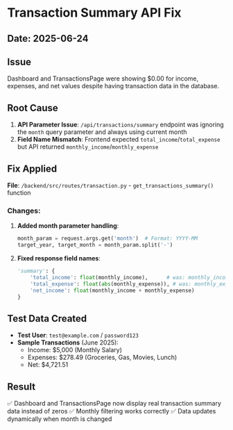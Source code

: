 # Transaction Summary API Fix

## Date: 2025-06-24

## Issue
Dashboard and TransactionsPage were showing $0.00 for income, expenses, and net values despite having transaction data in the database.

## Root Cause
1. **API Parameter Issue**: `/api/transactions/summary` endpoint was ignoring the `month` query parameter and always using current month
2. **Field Name Mismatch**: Frontend expected `total_income`/`total_expense` but API returned `monthly_income`/`monthly_expense`

## Fix Applied
**File**: `/backend/src/routes/transaction.py` - `get_transactions_summary()` function

### Changes:
1. **Added month parameter handling**:
   ```python
   month_param = request.args.get('month')  # Format: YYYY-MM
   target_year, target_month = month_param.split('-')
   ```

2. **Fixed response field names**:
   ```python
   'summary': {
       'total_income': float(monthly_income),      # was: monthly_income
       'total_expense': float(abs(monthly_expense)), # was: monthly_expense
       'net_income': float(monthly_income + monthly_expense)
   }
   ```

## Test Data Created
- **Test User**: `test@example.com` / `password123`
- **Sample Transactions** (June 2025):
  - Income: $5,000 (Monthly Salary)
  - Expenses: $278.49 (Groceries, Gas, Movies, Lunch)
  - Net: $4,721.51

## Result
✅ Dashboard and TransactionsPage now display real transaction summary data instead of zeros
✅ Monthly filtering works correctly
✅ Data updates dynamically when month is changed